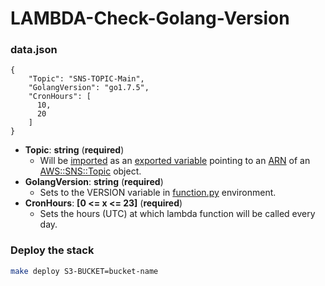 # LAMBDA-Check-Golang-Version

### data.json
```
{
	"Topic": "SNS-TOPIC-Main",
	"GolangVersion": "go1.7.5",
	"CronHours": [
      10,
      20
	]
}

```
- **Topic**: **string** (**required**)
  - Will be [imported](https://docs.aws.amazon.com/AWSCloudFormation/latest/UserGuide/intrinsic-function-reference-importvalue.html) as an [exported variable](https://docs.aws.amazon.com/AWSCloudFormation/latest/UserGuide/using-cfn-stack-exports.html) pointing to an [ARN](https://docs.aws.amazon.com/general/latest/gr/aws-arns-and-namespaces.html) of an [AWS::SNS::Topic](https://docs.aws.amazon.com/AWSCloudFormation/latest/UserGuide/aws-properties-sns-topic.html) object.
- **GolangVersion**: **string** (**required**)
  - Sets to the VERSION variable in [function.py](function.py) environment.
- **CronHours**: **[0 <= x <= 23]** (**required**)
  - Sets the hours (UTC) at which lambda function will be called every day.

### Deploy the stack
```sh
make deploy S3-BUCKET=bucket-name
```
